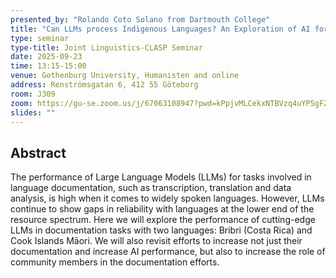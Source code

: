 ```yaml
---
presented_by: "Rolando Coto Solano from Dartmouth College"
title: "Can LLMs process Indigenous Languages? An Exploration of AI for language documentation with Bribri and Cook Islands Māori"
type: seminar
type-title: Joint Linguistics-CLASP Seminar
date: 2025-09-23
time: 13:15-15:00
venue: Gothenburg University, Humanisten and online
address: Renströmsgatan 6, 412 55 Göteborg
room: J309
zoom: https://gu-se.zoom.us/j/67063108947?pwd=kPpjvMLCekxNTBVzq4uYP5gFZ6Y6vd.1 
slides: ""
---
```


## Abstract 
The performance of Large Language Models (LLMs) for tasks involved in language documentation, such as transcription, translation and data analysis, is high when it comes to widely spoken languages. However, LLMs continue to show gaps in reliability with languages at the lower end of the resource spectrum. Here we will explore the performance of cutting-edge LLMs in documentation tasks with two languages: Bribri (Costa Rica) and Cook Islands Māori. We will also revisit efforts to increase not just their documentation and increase AI performance, but also to increase the role of community members in the documentation efforts.
